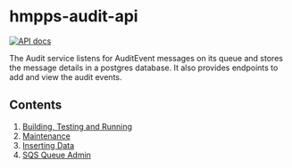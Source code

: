 # hmpps-audit-api

[![API docs](https://img.shields.io/badge/API_docs_-view-85EA2D.svg?logo=swagger)](https://audit-api-dev.hmpps.service.justice.gov.uk/swagger-ui.html)

The Audit service listens for AuditEvent messages on its queue and stores the message details in a postgres database.  It also provides endpoints to add and view the audit events.


## Contents

1. [Building, Testing and Running](readme/build_test_run.md)
2. [Maintenance](readme/maintenance.md)
3. [Inserting Data](readme/inserting_data.md)
4. [SQS Queue Admin](readme/queue_admin.md)
